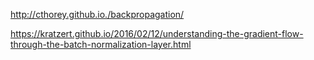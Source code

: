 http://cthorey.github.io./backpropagation/

https://kratzert.github.io/2016/02/12/understanding-the-gradient-flow-through-the-batch-normalization-layer.html

